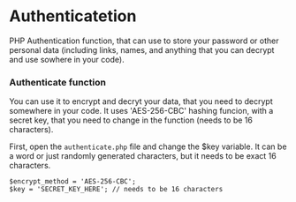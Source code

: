 # Authenticatetion
PHP Authentication function, that can use to store your password or other personal data (including links, names, and anything that you can decrypt and use sowhere in your code).

### Authenticate function
You can use it to encrypt and decryt your data, that you need to decrypt somewhere in your code. It uses 'AES-256-CBC' hashing funcion, with a secret key, that you need to change in the function (needs to be 16 characters).

First, open the `authenticate.php` file and change the $key variable. It can be a word or just randomly generated characters, but it needs to be exact 16 characters.
```
$encrypt_method = 'AES-256-CBC';
$key = 'SECRET_KEY_HERE'; // needs to be 16 characters
```
